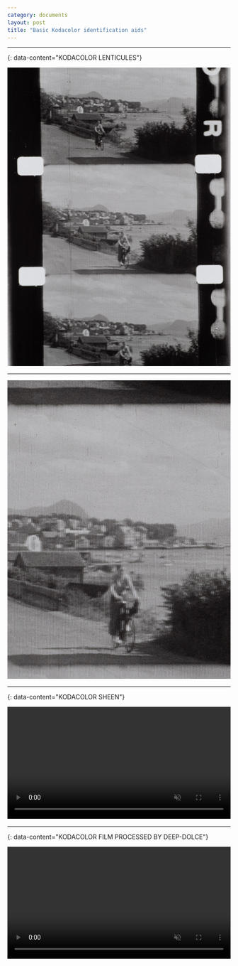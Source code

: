 ```yaml
---
category: documents
layout: post
title: "Basic Kodacolor identification aids"
---
```



---
{: data-content="KODACOLOR LENTICULES"}

![](/assets/img/kodacolor/kodacolor_lenticules.jpg)

---

![](/assets/img/kodacolor/kodacolor_lenticules_zoomed.jpg)

---
{: data-content="KODACOLOR SHEEN"}

<video width="100%" autoplay muted loop playsinline>
	<source src="/assets/mov/kodacolor/kodacolor_sheen.mp4" type="video/mp4">
	<p>Your browser does not support the video format/codec.</p>
</video>


---
{: data-content="KODACOLOR FILM PROCESSED BY DEEP-DOLCE"}

<video width="100%" autoplay muted loop playsinline>
	<source src="/assets/mov/ocr-script/kodacolor.webm" type="video/webm">
	<source src="/assets/mov/ocr-script/kodacolor.mp4" type="video/mp4">
	<p>Your browser does not support the video format/codec.</p>
</video>